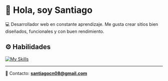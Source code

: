 # 👋 Hola, soy Santiago

💻 Desarrollador web en constante aprendizaje. Me gusta crear sitios bien diseñados, funcionales y con buen rendimiento.  

## ⚙️ Habilidades
[![My Skills](https://skillicons.dev/icons?i=html,css,js,tailwind,astro,firebase,python,nodejs,git,github,gitlab)](https://skillicons.dev)


---

📩 Contacto: **santiagocn08@gmail.com**
